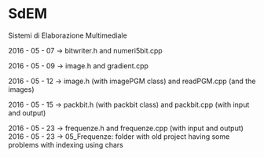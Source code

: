 # SdEM
Sistemi di Elaborazione Multimediale

2016 - 05 - 07 -> bitwriter.h and numeri5bit.cpp

2016 - 05 - 09 -> image.h and gradient.cpp

2016 - 05 - 12 -> image.h (with imagePGM class) and readPGM.cpp (and the images)

2016 - 05 - 15 -> packbit.h (with packbit class) and packbit.cpp (with input and output)

2016 - 05 - 23 -> frequenze.h and frequenze.cpp (with input and output)
2016 - 05 - 23 -> 05_Frequenze: folder with old project having some problems with indexing using chars
